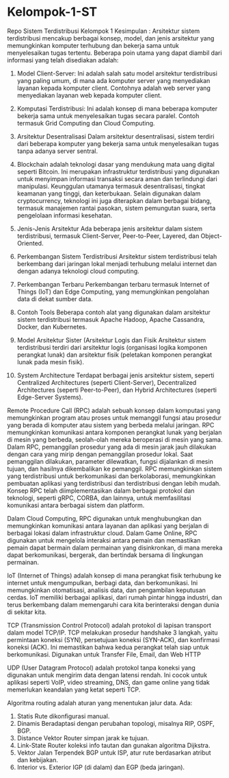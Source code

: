 # Kelompok-1-ST
Repo Sistem Terdistribusi Kelompok 1 Kesimpulan : 
Arsitektur sistem terdistribusi mencakup berbagai konsep, model, dan jenis arsitektur yang memungkinkan komputer terhubung dan bekerja sama untuk menyelesaikan tugas tertentu. Beberapa poin utama yang dapat diambil dari informasi yang telah disediakan adalah:

1. Model Client-Server: Ini adalah salah satu model arsitektur terdistribusi yang paling umum, di mana ada komputer server yang menyediakan layanan kepada komputer client. Contohnya adalah web server yang menyediakan layanan web kepada komputer client.

2. Komputasi Terdistribusi: Ini adalah konsep di mana beberapa komputer bekerja sama untuk menyelesaikan tugas secara paralel. Contoh termasuk Grid Computing dan Cloud Computing.

3. Arsitektur Desentralisasi Dalam arsitektur desentralisasi, sistem terdiri dari beberapa komputer yang bekerja sama untuk menyelesaikan tugas tanpa adanya server sentral.

4. Blockchain adalah teknologi dasar yang mendukung mata uang digital seperti Bitcoin. Ini merupakan infrastruktur terdistribusi yang digunakan untuk menyimpan informasi transaksi secara aman dan terlindungi dari manipulasi. Keunggulan utamanya termasuk desentralisasi, tingkat keamanan yang tinggi, dan keterbukaan. Selain digunakan dalam cryptocurrency, teknologi ini juga diterapkan dalam berbagai bidang, termasuk manajemen rantai pasokan, sistem pemungutan suara, serta pengelolaan informasi kesehatan.

5. Jenis-Jenis Arsitektur Ada beberapa jenis arsitektur dalam sistem terdistribusi, termasuk Client-Server, Peer-to-Peer, Layered, dan Object-Oriented.

6. Perkembangan Sistem Terdistribusi Arsitektur sistem terdistribusi telah berkembang dari jaringan lokal menjadi terhubung melalui internet dan dengan adanya teknologi cloud computing.

7. Perkembangan Terbaru Perkembangan terbaru termasuk Internet of Things (IoT) dan Edge Computing, yang memungkinkan pengolahan data di dekat sumber data.

8. Contoh Tools Beberapa contoh alat yang digunakan dalam arsitektur sistem terdistribusi termasuk Apache Hadoop, Apache Cassandra, Docker, dan Kubernetes.

9. Model Arsitektur Sister (Arsitektur Logis dan Fisik Arsitektur sistem terdistribusi terdiri dari arsitektur logis (organisasi logika komponen perangkat lunak) dan arsitektur fisik (peletakan komponen perangkat lunak pada mesin fisik).

10. System Architecture Terdapat berbagai jenis arsitektur sistem, seperti Centralized Architectures (seperti Client-Server), Decentralized Architectures (seperti Peer-to-Peer), dan Hybrid Architectures (seperti Edge-Server Systems).

   Remote Procedure Call (RPC) adalah sebuah konsep dalam komputasi yang memungkinkan program atau proses untuk memanggil fungsi atau prosedur yang berada di komputer atau sistem yang berbeda melalui jaringan. RPC memungkinkan komunikasi antara komponen perangkat lunak yang berjalan di mesin yang berbeda, seolah-olah mereka beroperasi di mesin yang sama. Dalam RPC, pemanggilan prosedur yang ada di mesin jarak jauh dilakukan dengan cara yang mirip dengan pemanggilan prosedur lokal. Saat pemanggilan dilakukan, parameter dilewatkan, fungsi dijalankan di mesin tujuan, dan hasilnya dikembalikan ke pemanggil. RPC memungkinkan sistem yang terdistribusi untuk berkomunikasi dan berkolaborasi, memungkinkan pembuatan aplikasi yang terdistribusi dan terdistribusi dengan lebih mudah. Konsep RPC telah diimplementasikan dalam berbagai protokol dan teknologi, seperti gRPC, CORBA, dan lainnya, untuk memfasilitasi komunikasi antara berbagai sistem dan platform.

   Dalam Cloud Computing, RPC digunakan untuk menghubungkan dan memungkinkan komunikasi antara layanan dan aplikasi yang berjalan di berbagai lokasi dalam infrastruktur cloud. Dalam Game Online, RPC digunakan untuk mengelola interaksi antara pemain dan memastikan pemain dapat bermain dalam permainan yang disinkronkan, di mana mereka dapat berkomunikasi, bergerak, dan bertindak bersama di lingkungan permainan.
   
   IoT (Internet of Things) adalah konsep di mana perangkat fisik terhubung ke internet untuk mengumpulkan, berbagi data, dan berkomunikasi. Ini memungkinkan otomatisasi, analisis data, dan pengambilan keputusan cerdas. IoT memiliki berbagai aplikasi, dari rumah pintar hingga industri, dan terus berkembang dalam memengaruhi cara kita berinteraksi dengan dunia di sekitar kita.

   TCP (Transmission Control Protocol) adalah protokol di lapisan transport dalam model TCP/IP. TCP melakukan prosedur handshake 3 langkah, yaitu permintaan koneksi (SYN), persetujuan koneksi (SYN-ACK), dan konfirmasi koneksi (ACK). Ini memastikan bahwa kedua perangkat telah siap untuk berkomunikasi. Digunakan untuk Transfer File, Email, dan Web HTTP

   UDP (User Datagram Protocol) adalah protokol tanpa koneksi yang digunakan untuk mengirim data dengan latensi rendah. Ini cocok untuk aplikasi seperti VoIP, video streaming, DNS, dan game online yang tidak memerlukan keandalan yang ketat seperti TCP.

Algoritma routing adalah aturan yang menentukan jalur data. Ada:
1. Statis Rute dikonfigurasi manual.
2. Dinamis Beradaptasi dengan perubahan topologi, misalnya RIP, OSPF, BGP.
3. Distance Vektor Router simpan jarak ke tujuan.
4. Link-State Router koleksi info tautan dan gunakan algoritma Dijkstra.
5. Vektor Jalan Terpendek BGP untuk ISP, atur rute berdasarkan atribut dan kebijakan.
6. Interior vs. Exterior IGP (di dalam) dan EGP (beda jaringan).

   
